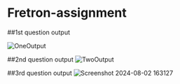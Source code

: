 # Fretron-assignment


##1st question output

![OneOutput](https://github.com/user-attachments/assets/7208d88b-b1b6-4d92-84b2-7ab6205e4181)

##2nd question output
![TwoOutput](https://github.com/user-attachments/assets/6d5efe63-1551-4e55-8d9a-9ffec9b388fe)


##3rd question output
![Screenshot 2024-08-02 163127](https://github.com/user-attachments/assets/42fa3be7-0212-4afe-8a6a-3fee85833fc8)

